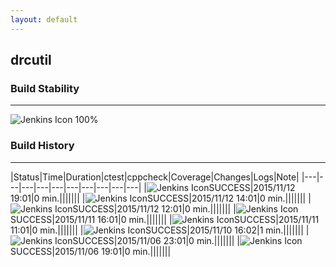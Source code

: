 ```yaml
---
layout: default
---
```

## drcutil
### Build Stability
___
![Jenkins Icon](http://jenkinshrg.github.io/images/48x48/health-80plus.png)
100%
  
### Build History
___
|Status|Time|Duration|<span class='badge'>ctest</span>|<span class='badge'>cppcheck</span>|Coverage|Changes|Logs|Note|
|---|---|---|---|---|---|---|---|---|---|
|![Jenkins Icon](http://jenkinshrg.github.io/images/24x24/blue.png)SUCCESS|2015/11/12 19:01|0 min.|||||||
|![Jenkins Icon](http://jenkinshrg.github.io/images/24x24/blue.png)SUCCESS|2015/11/12 14:01|0 min.|||||||
|![Jenkins Icon](http://jenkinshrg.github.io/images/24x24/blue.png)SUCCESS|2015/11/12 12:01|0 min.|||||||
|![Jenkins Icon](http://jenkinshrg.github.io/images/24x24/blue.png)SUCCESS|2015/11/11 16:01|0 min.|||||||
|![Jenkins Icon](http://jenkinshrg.github.io/images/24x24/blue.png)SUCCESS|2015/11/11 11:01|0 min.|||||||
|![Jenkins Icon](http://jenkinshrg.github.io/images/24x24/blue.png)SUCCESS|2015/11/10 16:02|1 min.|||||||
|![Jenkins Icon](http://jenkinshrg.github.io/images/24x24/blue.png)SUCCESS|2015/11/06 23:01|0 min.|||||||
|![Jenkins Icon](http://jenkinshrg.github.io/images/24x24/blue.png)SUCCESS|2015/11/06 19:01|0 min.|||||||
